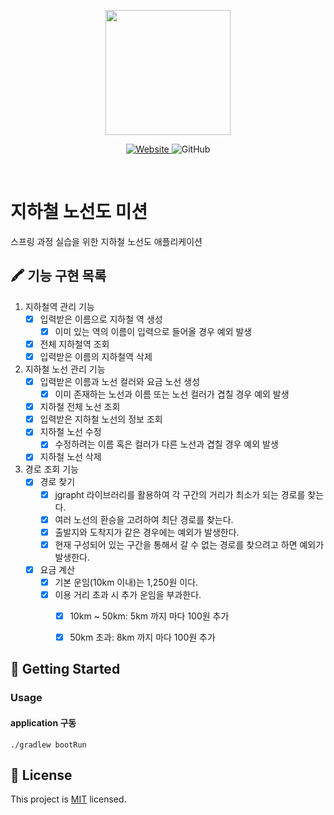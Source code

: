  <p align="center">
    <img width="200px;" src="https://raw.githubusercontent.com/woowacourse/atdd-subway-admin-frontend/master/images/main_logo.png"/>
</p>
<p align="center">
  <a href="https://techcourse.woowahan.com/c/Dr6fhku7" alt="woowacourse subway">
    <img alt="Website" src="https://img.shields.io/website?url=https%3A%2F%2Fedu.nextstep.camp%2Fc%2FR89PYi5H">
  </a>
  <img alt="GitHub" src="https://img.shields.io/github/license/woowacourse/atdd-subway-map">
</p>

<br>

# 지하철 노선도 미션

스프링 과정 실습을 위한 지하철 노선도 애플리케이션

## 🖍 기능 구현 목록

1. 지하철역 관리 기능
    - [x]  입력받은 이름으로 지하철 역 생성
        - [x]  이미 있는 역의 이름이 입력으로 들어올 경우 예외 발생
    - [x]  전체 지하철역 조회
    - [x]  입력받은 이름의 지하철역 삭제

2. 지하철 노선 관리 기능
    - [x]  입력받은 이름과 노선 컬러와 요금 노선 생성
        - [x]  이미 존재하는 노선과 이름 또는 노선 컬러가 겹칠 경우 예외 발생
    - [x]  지하철 전체 노선 조회
    - [x]  입력받은 지하철 노선의 정보 조회
    - [x]  지하철 노선 수정
        - [x]  수정하려는 이름 혹은 컬러가 다른 노선과 겹칠 경우 예외 발생
    - [x]  지하철 노선 삭제

3. 경로 조회 기능
    - [x] 경로 찾기
      - [x] jgrapht 라이브러리를 활용하여 각 구간의 거리가 최소가 되는 경로를 찾는다.
      - [x] 여러 노선의 환승을 고려하여 최단 경로를 찾는다. 
      - [x] 출발지와 도착지가 같은 경우에는 예외가 발생한다.
      - [x] 현재 구성되어 있는 구간을 통해서 갈 수 없는 경로를 찾으려고 하면 예외가 발생한다.
    - [x] 요금 계산
      - [x] 기본 운임(10km 이내)는 1,250원 이다.
      - [x] 이용 거리 초과 시 추가 운임을 부과한다.
        - [x] 10km ~ 50km: 5km 까지 마다 100원 추가
        - [x] 50km 초과: 8km 까지 마다 100원 추가
   

## 🚀 Getting Started

### Usage

#### application 구동

```
./gradlew bootRun
```

## 📝 License

This project is [MIT](https://github.com/woowacourse/atdd-subway-map/blob/master/LICENSE) licensed.
